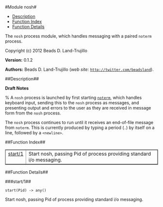 

#Module nosh#
* [Description](#description)
* [Function Index](#index)
* [Function Details](#functions)


The `nosh` process module, which handles messaging with a paired
`noterm` process.



Copyright (c) 2012 Beads D. Land-Trujillo

__Version:__ 0.1.2

__Authors:__ Beads D. Land-Trujillo (_web site:_ [`http://twitter.com/beadsland`](http://twitter.com/beadsland)).<a name="description"></a>

##Description##




__Draft Notes__



% A `nosh` process is launched by first starting [`noterm`](noterm.md), which
handles keyboard input, sending this to the `nosh` process as messages,
and presenting output and errors to the user as they are received in
message form from the `nosh` process.

The `nosh` process continues to run until it receives an end-of-file
message from `noterm`.  This is currently produced by typing a period
(`.`) by itself on a line, followed by a `<newline>`.<a name="index"></a>

##Function Index##


<table width="100%" border="1" cellspacing="0" cellpadding="2" summary="function index"><tr><td valign="top"><a href="#start-1">start/1</a></td><td>Start nosh, passing Pid of process providing standard i/o messaging.</td></tr></table>


<a name="functions"></a>

##Function Details##

<a name="start-1"></a>

###start/1##




`start(Pid) -> any()`



Start nosh, passing Pid of process providing standard i/o messaging.